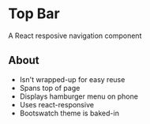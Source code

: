 # Top Bar
A React resposive navigation component

## About
- Isn't wrapped-up for easy reuse
- Spans top of page
- Displays hamburger menu on phone
- Uses react-responsive
- Bootswatch theme is baked-in


